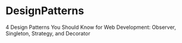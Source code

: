 # DesignPatterns
4 Design Patterns You Should Know for Web Development: Observer, Singleton, Strategy, and Decorator
